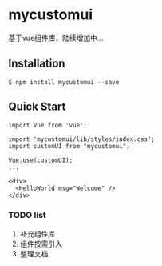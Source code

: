 # mycustomui
基于vue组件库，陆续增加中...

## Installation
```
$ npm install mycustomui --save
```

## Quick Start
```
import Vue from 'vue';

import 'mycustomui/lib/styles/index.css';
import customUI from "mycustomui";

Vue.use(customUI);
...

<div>
  <HelloWorld msg="Welcome" />
</div>
```

### TODO list
1. 补充组件库
2. 组件按需引入
3. 整理文档



